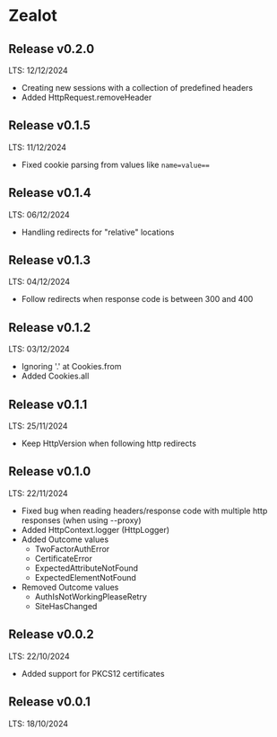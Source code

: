 # Zealot

## Release v0.2.0
LTS: 12/12/2024

 - Creating new sessions with a collection of predefined headers 
 - Added HttpRequest.removeHeader

## Release v0.1.5
LTS: 11/12/2024

 - Fixed cookie parsing from values like `name=value==`

## Release v0.1.4
LTS: 06/12/2024

 - Handling redirects for "relative" locations

## Release v0.1.3
LTS: 04/12/2024

 - Follow redirects when response code is between 300 and 400

## Release v0.1.2
LTS: 03/12/2024

 - Ignoring '.' at Cookies.from
 - Added Cookies.all

## Release v0.1.1
LTS: 25/11/2024
 
 - Keep HttpVersion when following http redirects 

## Release v0.1.0
LTS: 22/11/2024

 - Fixed bug when reading headers/response code with multiple http responses (when using --proxy)
 - Added HttpContext.logger (HttpLogger)
 - Added Outcome values
   * TwoFactorAuthError
   * CertificateError
   * ExpectedAttributeNotFound
   * ExpectedElementNotFound
 - Removed Outcome values
   * AuthIsNotWorkingPleaseRetry
   * SiteHasChanged

## Release v0.0.2
LTS: 22/10/2024

 - Added support for PKCS12 certificates

## Release v0.0.1
LTS: 18/10/2024
